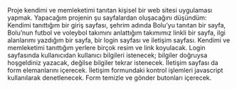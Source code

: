 Proje kendimi ve memleketimi tanıtan kişisel bir web sitesi uygulaması yapmak. Yapacağım projenin şu sayfalardan oluşacağını düşündüm: Kendimi tanıttığım bir giriş sayfası, şehrim adında Bolu’yu tanıtan bir sayfa, Bolu’nun futbol ve voleybol takımını anlattığım takımımız linkli bir sayfa, ilgi alanlarımı yazdığım bir sayfa, bir login sayfası ve iletişim sayfası. Kendimi ve memleketimi tanıttığım yerlere birçok resim ve link koyulacak. Login sayfasında kullanıcıdan kullanıcı bilgileri istenecek; bilgiler doğruysa hoşgeldiniz yazacak, değilse bilgiler tekrar istenecek. İletişim sayfası da form elemanlarını içerecek. İletişim formundaki kontrol işlemleri javascript kullanılarak denetlenecek. Form temizle ve gönder butonları içerecek.

